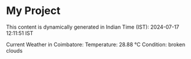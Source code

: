 # My Project

This content is dynamically generated in Indian Time (IST): 2024-07-17 12:11:51 IST


Current Weather in Coimbatore:
Temperature: 28.88 °C
Condition: broken clouds
